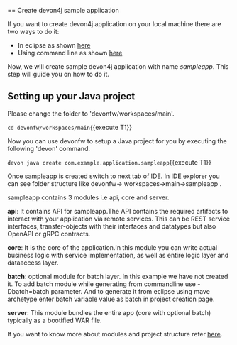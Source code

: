 == Create devon4j sample application


If you want to create devon4j application on your local machine there are two ways to do it:
* In eclipse as shown [here](https://devonfw.com/website/pages/docs/devon4j.asciidoc_tutorials.html#tutorial-newapp.asciidoc_from-eclipse)
* Using command line as shown [here](https://devonfw.com/website/pages/docs/devon4j.asciidoc_tutorials.html#tutorial-newapp.asciidoc_from-command-line)

Now, we will create sample devon4j application with name *sampleapp*. This step will guide you on how to do it.



## Setting up your Java project

Please change the folder to &#39;devonfw/workspaces/main&#39;.

`cd devonfw/workspaces/main`{{execute T1}}

Now you can use devonfw to setup a Java project for you by executing the following 'devon' command.

`devon java create com.example.application.sampleapp`{{execute T1}}

Once sampleapp is created switch to next tab of IDE. In IDE explorer you can see folder structure like devonfw-&gt; workspaces-&gt;main-&gt;sampleapp . 

sampleapp contains 3 modules i.e api, core and server.

**api**: It contains API for sampleapp.The API contains the required artifacts to interact with your application via remote services. This can be REST service interfaces, transfer-objects with their interfaces and datatypes but also OpenAPI or gRPC contracts.

**core**: It is the core of the application.In this module you can write actual business logic with service implementation, as well as entire logic layer and dataaccess layer.

**batch**: optional module for batch layer. In this example we have not created it. To add batch module while generating from commandline use -Dbatch=batch parameter. And to generate it from eclipse using mave archetype enter batch variable value as batch in project creation page.

**server**: This module bundles the entire app (core with optional batch) typically as a bootified WAR file.

If you want to know more about modules and project structure refer [here](https://github.com/devonfw/devon4j/blob/master/documentation/guide-structure.asciidoc#project-structure).
